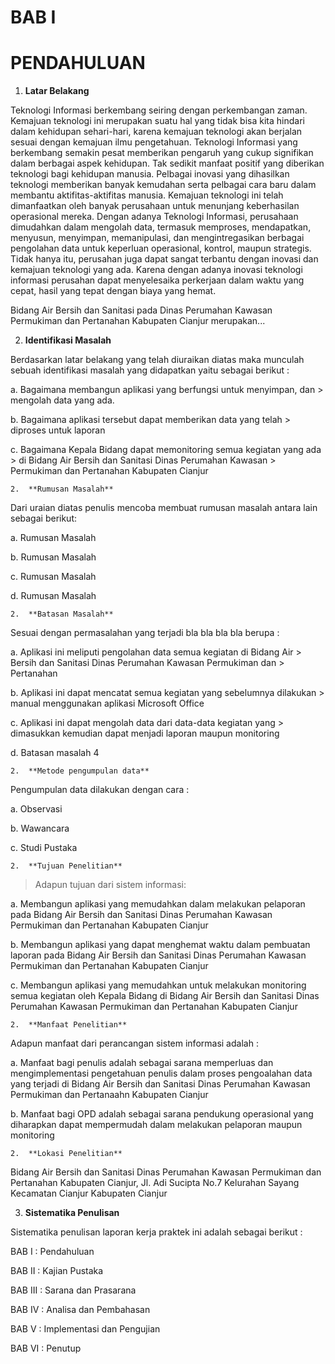 BAB I
=====

PENDAHULUAN
===========

1.  **Latar Belakang**

Teknologi Informasi berkembang seiring dengan perkembangan zaman.
Kemajuan teknologi ini merupakan suatu hal yang tidak bisa kita hindari
dalam kehidupan sehari-hari, karena kemajuan teknologi akan berjalan
sesuai dengan kemajuan ilmu pengetahuan. Teknologi Informasi yang
berkembang semakin pesat memberikan pengaruh yang cukup signifikan dalam
berbagai aspek kehidupan. Tak sedikit manfaat positif yang diberikan
teknologi bagi kehidupan manusia. Pelbagai inovasi yang dihasilkan
teknologi memberikan banyak kemudahan serta pelbagai cara baru dalam
membantu aktifitas-aktifitas manusia. Kemajuan teknologi ini telah
dimanfaatkan oleh banyak perusahaan untuk menunjang keberhasilan
operasional mereka. Dengan adanya Teknologi Informasi, perusahaan
dimudahkan dalam mengolah data, termasuk memproses, mendapatkan,
menyusun, menyimpan, memanipulasi, dan mengintregasikan berbagai
pengolahan data untuk keperluan operasional, kontrol, maupun strategis.
Tidak hanya itu, perusahan juga dapat sangat terbantu dengan inovasi dan
kemajuan teknologi yang ada. Karena dengan adanya inovasi teknologi
informasi perusahan dapat menyelesaika perkerjaan dalam waktu yang
cepat, hasil yang tepat dengan biaya yang hemat.

Bidang Air Bersih dan Sanitasi pada Dinas Perumahan Kawasan Permukiman
dan Pertanahan Kabupaten Cianjur merupakan...

2.   **Identifikasi Masalah**

Berdasarkan latar belakang yang telah diuraikan diatas maka munculah
sebuah identifikasi masalah yang didapatkan yaitu sebagai berikut :

a.  Bagaimana membangun aplikasi yang berfungsi untuk menyimpan, dan
    > mengolah data yang ada.

b.  Bagaimana aplikasi tersebut dapat memberikan data yang telah
    > diproses untuk laporan

c.  Bagaimana Kepala Bidang dapat memonitoring semua kegiatan yang ada
    > di Bidang Air Bersih dan Sanitasi Dinas Perumahan Kawasan
    > Permukiman dan Pertanahan Kabupaten Cianjur

    2.  **Rumusan Masalah**

Dari uraian diatas penulis mencoba membuat rumusan masalah antara lain
sebagai berikut:

a.  Rumusan Masalah

b.  Rumusan Masalah

c.  Rumusan Masalah

d.  Rumusan Masalah

    2.  **Batasan Masalah**

Sesuai dengan permasalahan yang terjadi bla bla bla bla berupa :

a.  Aplikasi ini meliputi pengolahan data semua kegiatan di Bidang Air
    > Bersih dan Sanitasi Dinas Perumahan Kawasan Permukiman dan
    > Pertanahan

b.  Aplikasi ini dapat mencatat semua kegiatan yang sebelumnya dilakukan
    > manual menggunakan aplikasi Microsoft Office

c.  Aplikasi ini dapat mengolah data dari data-data kegiatan yang
    > dimasukkan kemudian dapat menjadi laporan maupun monitoring

d.  Batasan masalah 4

    2.  **Metode pengumpulan data**

Pengumpulan data dilakukan dengan cara :

a.  Observasi

b.  Wawancara

c.  Studi Pustaka

    2.  **Tujuan Penelitian**

> Adapun tujuan dari sistem informasi:

a.  Membangun aplikasi yang memudahkan dalam melakukan pelaporan pada
    Bidang Air Bersih dan Sanitasi Dinas Perumahan Kawasan Permukiman
    dan Pertanahan Kabupaten Cianjur

b.  Membangun aplikasi yang dapat menghemat waktu dalam pembuatan
    laporan pada Bidang Air Bersih dan Sanitasi Dinas Perumahan Kawasan
    Permukiman dan Pertanahan Kabupaten Cianjur

c.  Membangun aplikasi yang memudahkan untuk melakukan monitoring semua
    kegiatan oleh Kepala Bidang di Bidang Air Bersih dan Sanitasi Dinas
    Perumahan Kawasan Permukiman dan Pertanahan Kabupaten Cianjur

    2.  **Manfaat Penelitian**

Adapun manfaat dari perancangan sistem informasi adalah :

a.  Manfaat bagi penulis adalah sebagai sarana memperluas dan
    mengimplementasi pengetahuan penulis dalam proses pengoalahan data
    yang terjadi di Bidang Air Bersih dan Sanitasi Dinas Perumahan
    Kawasan Permukiman dan Pertanaahn Kabupaten Cianjur

b.  Manfaat bagi OPD adalah sebagai sarana pendukung operasional yang
    diharapkan dapat mempermudah dalam melakukan pelaporan maupun
    monitoring

    2.  **Lokasi Penelitian**

Bidang Air Bersih dan Sanitasi Dinas Perumahan Kawasan Permukiman dan
Pertanahan Kabupaten Cianjur, Jl. Adi Sucipta No.7 Kelurahan Sayang
Kecamatan Cianjur Kabupaten Cianjur

3.  **Sistematika Penulisan**

Sistematika penulisan laporan kerja praktek ini adalah sebagai berikut :

BAB I : Pendahuluan

BAB II : Kajian Pustaka

BAB III : Sarana dan Prasarana

BAB IV : Analisa dan Pembahasan

BAB V : Implementasi dan Pengujian

BAB VI : Penutup
